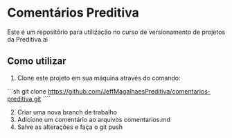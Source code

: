 # Comentários Preditiva
Este é um repositório para utilização no curso de versionamento de projetos da Preditiva.ai

## Como utilizar

1. Clone este projeto em sua máquina através do comando:

```sh git clone https://github.com/JeffMagalhaesPreditiva/comentarios-preditiva.git ````

2. Criar uma nova branch de trabalho
3. Adicione um comentário ao arquivos comentarios.md
4. Salve as alterações e faça o git push
